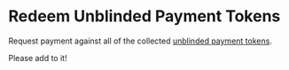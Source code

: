 # Redeem Unblinded Payment Tokens

Request payment against all of the collected [unblinded payment tokens](https://github.com/brave/brave-browser/wiki/Security-and-privacy-model-for-ad-confirmations).

Please add to it!
